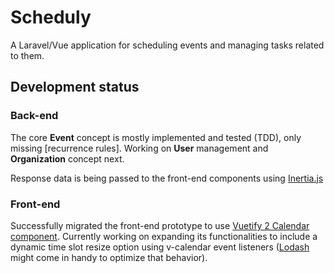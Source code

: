 # Scheduly

A Laravel/Vue application for scheduling events and managing tasks related to them.

## Development status

### Back-end

The core **Event** concept is mostly implemented and tested (TDD), only missing [recurrence rules]. Working on **User** management and **Organization** concept next.

Response data is being passed to the front-end components using [Inertia.js](https://inertiajs.com/)

### Front-end

Successfully migrated the front-end prototype to use [Vuetify 2 Calendar component](https://vuetifyjs.com/en/components/calendars/). Currently working on expanding its functionalities to include a dynamic time slot resize option using v-calendar event listeners ([Lodash](https://lodash.com/) might come in handy to optimize that behavior).